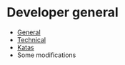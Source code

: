 # Developer general

* [General](./general/README.md)
* [Technical](./technical/README.md)
* [Katas](./katas/README.md)
* Some modifications
